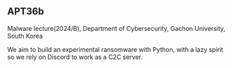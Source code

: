 ## APT36b

Malware lecture(2024/B), Department of Cybersecurity, Gachon University, South Korea

We aim to build an experimental ransomware with Python, with a lazy spirit so we rely on Discord to work as a C2C server.
